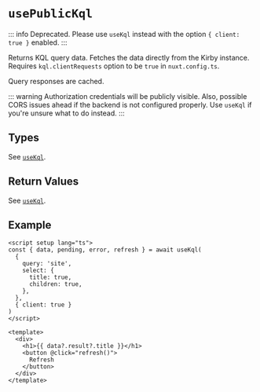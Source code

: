 # `usePublicKql`

::: info
Deprecated. Please use `useKql` instead with the option `{ client: true }` enabled.
:::

Returns KQL query data. Fetches the data directly from the Kirby instance. Requires `kql.clientRequests` option to be `true` in `nuxt.config.ts`.

Query responses are cached.

::: warning
Authorization credentials will be publicly visible. Also, possible CORS issues ahead if the backend is not configured properly. Use `useKql` if you're unsure what to do instead.
:::

## Types

See [`useKql`](/api/use-kql).

## Return Values

See [`useKql`](/api/use-kql).

## Example

```vue
<script setup lang="ts">
const { data, pending, error, refresh } = await useKql(
  {
    query: 'site',
    select: {
      title: true,
      children: true,
    },
  },
  { client: true }
)
</script>

<template>
  <div>
    <h1>{{ data?.result?.title }}</h1>
    <button @click="refresh()">
      Refresh
    </button>
  </div>
</template>
```
